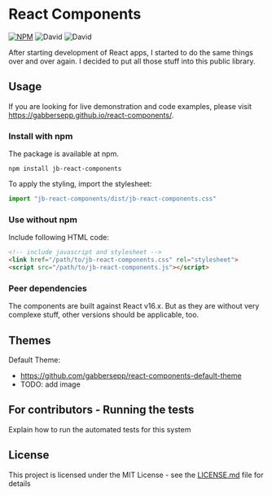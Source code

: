 # React Components

[![NPM](https://img.shields.io/npm/v/jb-react-components.svg)](https://www.npmjs.com/package/jb-react-components)
![David](https://david-dm.org/gabbersepp/react-components.svg) ![David](https://david-dm.org/gabbersepp/react-components/dev-status.svg)

After starting development of React apps, I started to do the same things over and over again. I decided to put all those stuff into this public library.  

## Usage
If you are looking for live demonstration and code examples, please visit https://gabbersepp.github.io/react-components/.

### Install with npm

The package is available at npm. 

```
npm install jb-react-components
```

To apply the styling, import the stylesheet:

```js
import "jb-react-components/dist/jb-react-components.css"
```

### Use without npm

Include following HTML code:

```html
<!-- include javascript and stylesheet -->
<link href="/path/to/jb-react-components.css" rel="stylesheet">
<script src="/path/to/jb-react-components.js"></script>
```

### Peer dependencies

The components are built against React v16.x. But as they are without very complexe stuff, other versions should be applicable, too.

## Themes

Default Theme:
- https://github.com/gabbersepp/react-components-default-theme
- TODO: add image

## For contributors - Running the tests

Explain how to run the automated tests for this system

## License

This project is licensed under the MIT License - see the [LICENSE.md](LICENSE.md) file for details
